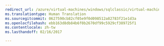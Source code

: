 ```yaml
---
redirect_url: /azure/virtual-machines/windows/sqlclassic/virtual-machines-windows-classic-ps-sql-bi
ms.translationtype: Human Translation
ms.sourcegitcommit: 0627590cb82cf05e9f0d098512a82783f21e1d3a
ms.openlocfilehash: ebb163d8db84b6f0b2670df99c5929cf389725f1
ms.contentlocale: zh-tw
ms.lasthandoff: 02/16/2017

---
```

